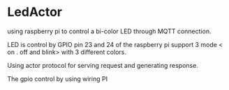 # LedActor

using raspberry pi to control a bi-color LED through MQTT connection.

LED is control by GPIO pin 23 and 24 of the raspberry pi support 3 mode < on . off and blink> with 3 different colors.

Using actor protocol for serving request and generating response.

The gpio control by using wiring PI
